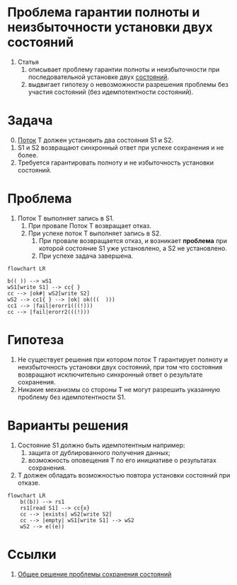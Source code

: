 # Проблема гарантии полноты и неизбыточности установки двух состояний

1. Статья
    1. описывает проблему гарантии полноты и неизбыточности при последовательной 
    установке двух [состояний](./Термины/Состояние).
    0. выдвигает гипотезу о невозможности разрешения проблемы без участия 
    состояний (без идемпотентности состояний).



# Задача

0. [Поток](./Термины/Поток) T должен установить два состояния S1 и S2.
0. S1 и S2 возвращают синхронный ответ при успехе сохранения и не более.
0. Требуется гарантировать полноту и не избыточность установки состояний.



# Проблема

1. Поток Т выполняет запись в S1.
    1. При провале Поток Т возвращает отказ.
    0. При успехе поток Т выполняет запись в S2.
        1. При провале возвращается отказ, и возникает **проблема** при
        которой состояние S1 уже установлено, а S2 не установлено.
        0. При успехе задача завершена.

```mermaid
flowchart LR

b(( )) --> wS1
wS1[write S1] --> cc{ }
cc --> |ok#| wS2[write S2]
wS2 --> cc1{ } --> |ok| ok(((  )))
cc1 --> |fail|erorr1(((!)))
cc --> |fail|erorr2(((!)))
```


# Гипотеза

1. Не существует решения при котором поток Т гарантирует полноту и неизбыточность 
установки двух состояний, при том что состояния возвращают исключительно синхронный
ответ о результате сохранения.
0. Никакие механизмы со стороны Т не могут разрешить указанную проблему 
без идемпотентности S1.



# Варианты решения

1. Состояние S1 должно быть идемпотентным например: 
    1. защита от дублированного получения данных;
    0. возможность оповещения T по его инициативе о результатах сохранения.
0. T должен обладать возможностью повтора установки состояний при отказе.

```mermaid
flowchart LR
    b((b)) --> rs1
    rs1[read S1] --> cc{x}
    cc --> |exists| wS2[write S2]
    cc --> |empty| wS1[write S1] --> wS2
    wS2 --> e((e))
```



# Ссылки

1. [Общее решение проблемы сохранения состояний](Общее-решение-проблемы-сохранения-состояний)
